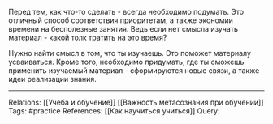 Перед тем, как что-то сделать - всегда необходимо подумать. Это отличный способ соответствия приоритетам, а также экономии времени на бесполезные занятия. Ведь если нет смысла изучать материал - какой толк тратить на это время?

Нужно найти смысл в том, что ты изучаешь. Это поможет материалу усваиваться. Кроме того, необходимо придумать, где ты сможешь применить изучаемый материал - сформируются новые связи, а также идеи реализации знания. 

___
Relations: [[Учеба и обучение]] [[Важность метасознания при обучении]] 
Tags: #practice 
References: [[Как научиться учиться]] 
Query:  